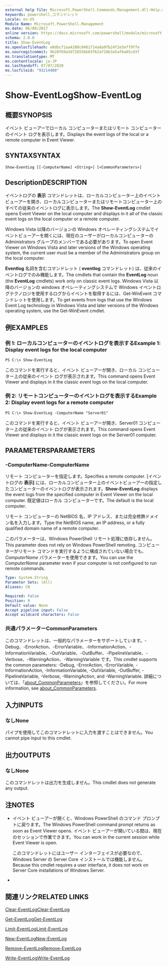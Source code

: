 ```yaml
---
external help file: Microsoft.PowerShell.Commands.Management.dll-Help.xml
keywords: powershell,コマンドレット
Locale: en-US
Module Name: Microsoft.PowerShell.Management
ms.date: 06/09/2017
online version: https://docs.microsoft.com/powershell/module/microsoft.powershell.management/show-eventlog?view=powershell-5.1&WT.mc_id=ps-gethelp
schema: 2.0.0
title: Show-EventLog
ms.openlocfilehash: e8dbcf1aa4280c0481714a8a9fb24f2e5ef79ffe
ms.sourcegitcommit: 9b28fb9a3d72655bb63f62af18b3a5af6a05cd3f
ms.translationtype: MT
ms.contentlocale: ja-JP
ms.lasthandoff: 07/07/2020
ms.locfileid: "93214408"
---
```

# <span data-ttu-id="08e93-103">Show-EventLog</span><span class="sxs-lookup"><span data-stu-id="08e93-103">Show-EventLog</span></span>

## <span data-ttu-id="08e93-104">概要</span><span class="sxs-lookup"><span data-stu-id="08e93-104">SYNOPSIS</span></span>
<span data-ttu-id="08e93-105">イベント ビューアーでローカル コンピューターまたはリモート コンピューターのイベント ログを表示します。</span><span class="sxs-lookup"><span data-stu-id="08e93-105">Displays the event logs of the local or a remote computer in Event Viewer.</span></span>

## <span data-ttu-id="08e93-106">SYNTAX</span><span class="sxs-lookup"><span data-stu-id="08e93-106">SYNTAX</span></span>

```
Show-EventLog [[-ComputerName] <String>] [<CommonParameters>]
```

## <span data-ttu-id="08e93-107">Description</span><span class="sxs-lookup"><span data-stu-id="08e93-107">DESCRIPTION</span></span>
<span data-ttu-id="08e93-108">イベントログの **表示** コマンドレットは、ローカルコンピューター上のイベントビューアーを開き、ローカルコンピューターまたはリモートコンピューター上のすべての従来のイベントログに表示します。</span><span class="sxs-lookup"><span data-stu-id="08e93-108">The **Show-EventLog** cmdlet opens Event Viewer on the local computer and displays in it all of the classic event logs on the local computer or a remote computer.</span></span>

<span data-ttu-id="08e93-109">Windows Vista 以降のバージョンの Windows オペレーティングシステムでイベントビューアーを開くには、現在のユーザーがローカルコンピューターの Administrators グループのメンバーである必要があります。</span><span class="sxs-lookup"><span data-stu-id="08e93-109">To open Event Viewer on Windows Vista and later versions of the Windows operating system, the current user must be a member of the Administrators group on the local computer.</span></span>

<span data-ttu-id="08e93-110">**Eventlog** 名詞を含むコマンドレット ( **eventlog** コマンドレット) は、従来のイベントログでのみ機能します。</span><span class="sxs-lookup"><span data-stu-id="08e93-110">The cmdlets that contain the **EventLog** noun (the **EventLog** cmdlets) work only on classic event logs.</span></span>
<span data-ttu-id="08e93-111">Windows Vista 以降のバージョンの windows オペレーティングシステムで Windows イベントログテクノロジを使用するログからイベントを取得するには、Get-WinEvent コマンドレットを使用します。</span><span class="sxs-lookup"><span data-stu-id="08e93-111">To get events from logs that use the Windows Event Log technology in Windows Vista and later versions of the Windows operating system, use the Get-WinEvent cmdlet.</span></span>

## <span data-ttu-id="08e93-112">例</span><span class="sxs-lookup"><span data-stu-id="08e93-112">EXAMPLES</span></span>

### <span data-ttu-id="08e93-113">例 1: ローカルコンピューターのイベントログを表示する</span><span class="sxs-lookup"><span data-stu-id="08e93-113">Example 1: Display event logs for the local computer</span></span>

```
PS C:\> Show-EventLog
```

<span data-ttu-id="08e93-114">このコマンドを実行すると、イベント ビューアーが開き、ローカル コンピューター上の従来のイベント ログが表示されます。</span><span class="sxs-lookup"><span data-stu-id="08e93-114">This command opens Event Viewer and displays in it the classic event logs on the local computer.</span></span>

### <span data-ttu-id="08e93-115">例 2: リモートコンピューターのイベントログを表示する</span><span class="sxs-lookup"><span data-stu-id="08e93-115">Example 2: Display event logs for a remote computer</span></span>

```
PS C:\> Show-EventLog -ComputerName "Server01"
```

<span data-ttu-id="08e93-116">このコマンドを実行すると、イベント ビューアーが開き、Server01 コンピューター上の従来のイベント ログが表示されます。</span><span class="sxs-lookup"><span data-stu-id="08e93-116">This command opens Event Viewer and displays in it the classic event logs on the Server01 computer.</span></span>

## <span data-ttu-id="08e93-117">PARAMETERS</span><span class="sxs-lookup"><span data-stu-id="08e93-117">PARAMETERS</span></span>

### <span data-ttu-id="08e93-118">-ComputerName</span><span class="sxs-lookup"><span data-stu-id="08e93-118">-ComputerName</span></span>
<span data-ttu-id="08e93-119">リモート コンピューターを指定します。</span><span class="sxs-lookup"><span data-stu-id="08e93-119">Specifies a remote computer.</span></span>
<span data-ttu-id="08e93-120">[イベントログの **表示]** には、ローカルコンピューター上のイベントビューアーの指定したコンピューターのイベントログが表示されます。</span><span class="sxs-lookup"><span data-stu-id="08e93-120">**Show-EventLog** displays the event logs from the specified computer in Event Viewer on the local computer.</span></span>
<span data-ttu-id="08e93-121">既定値はローカル コンピューターです。</span><span class="sxs-lookup"><span data-stu-id="08e93-121">The default is the local computer.</span></span>

<span data-ttu-id="08e93-122">リモート コンピューターの NetBIOS 名、IP アドレス、または完全修飾ドメイン名を入力します。</span><span class="sxs-lookup"><span data-stu-id="08e93-122">Type the NetBIOS name, an IP address, or a fully qualified domain name of a remote computer.</span></span>

<span data-ttu-id="08e93-123">このパラメーターは、Windows PowerShell リモート処理に依存しません。</span><span class="sxs-lookup"><span data-stu-id="08e93-123">This parameter does not rely on Windows PowerShell remoting.</span></span>
<span data-ttu-id="08e93-124">コンピューターがリモート コマンドを実行するように構成されていない場合でも、 *ComputerName* パラメーターを使用できます。</span><span class="sxs-lookup"><span data-stu-id="08e93-124">You can use the *ComputerName* parameter even if your computer is not configured to run remote commands.</span></span>

```yaml
Type: System.String
Parameter Sets: (All)
Aliases: CN

Required: False
Position: 0
Default value: None
Accept pipeline input: False
Accept wildcard characters: False
```

### <span data-ttu-id="08e93-125">共通パラメーター</span><span class="sxs-lookup"><span data-stu-id="08e93-125">CommonParameters</span></span>
<span data-ttu-id="08e93-126">このコマンドレットは、一般的なパラメーターをサポートしています。-Debug、-ErrorAction、-ErrorVariable、-InformationAction、-InformationVariable、-OutVariable、-OutBuffer、-PipelineVariable、-Verbose、-WarningAction、-WarningVariable です。</span><span class="sxs-lookup"><span data-stu-id="08e93-126">This cmdlet supports the common parameters: -Debug, -ErrorAction, -ErrorVariable, -InformationAction, -InformationVariable, -OutVariable, -OutBuffer, -PipelineVariable, -Verbose, -WarningAction, and -WarningVariable.</span></span> <span data-ttu-id="08e93-127">詳細については、「[about_CommonParameters](https://go.microsoft.com/fwlink/?LinkID=113216)」を参照してください。</span><span class="sxs-lookup"><span data-stu-id="08e93-127">For more information, see [about_CommonParameters](https://go.microsoft.com/fwlink/?LinkID=113216).</span></span>

## <span data-ttu-id="08e93-128">入力</span><span class="sxs-lookup"><span data-stu-id="08e93-128">INPUTS</span></span>

### <span data-ttu-id="08e93-129">なし</span><span class="sxs-lookup"><span data-stu-id="08e93-129">None</span></span>
<span data-ttu-id="08e93-130">パイプを使用してこのコマンドレットに入力を渡すことはできません。</span><span class="sxs-lookup"><span data-stu-id="08e93-130">You cannot pipe input to this cmdlet.</span></span>

## <span data-ttu-id="08e93-131">出力</span><span class="sxs-lookup"><span data-stu-id="08e93-131">OUTPUTS</span></span>

### <span data-ttu-id="08e93-132">なし</span><span class="sxs-lookup"><span data-stu-id="08e93-132">None</span></span>
<span data-ttu-id="08e93-133">このコマンドレットは出力を生成しません。</span><span class="sxs-lookup"><span data-stu-id="08e93-133">This cmdlet does not generate any output.</span></span>

## <span data-ttu-id="08e93-134">注</span><span class="sxs-lookup"><span data-stu-id="08e93-134">NOTES</span></span>

* <span data-ttu-id="08e93-135">イベント ビューアーが開くと、Windows PowerShell のコマンド プロンプトに戻ります。</span><span class="sxs-lookup"><span data-stu-id="08e93-135">The Windows PowerShell command prompt returns as soon as Event Viewer opens.</span></span> <span data-ttu-id="08e93-136">イベント ビューアーが開いている間は、現在のセッションで作業できます。</span><span class="sxs-lookup"><span data-stu-id="08e93-136">You can work in the current session while Event Viewer is open.</span></span>

  <span data-ttu-id="08e93-137">このコマンドレットにはユーザー インターフェイスが必要なので、Windows Server の Server Core インストールでは機能しません。</span><span class="sxs-lookup"><span data-stu-id="08e93-137">Because this cmdlet requires a user interface, it does not work on Server Core installations of Windows Server.</span></span>

*

## <span data-ttu-id="08e93-138">関連リンク</span><span class="sxs-lookup"><span data-stu-id="08e93-138">RELATED LINKS</span></span>

[<span data-ttu-id="08e93-139">Clear-EventLog</span><span class="sxs-lookup"><span data-stu-id="08e93-139">Clear-EventLog</span></span>](Clear-EventLog.md)

[<span data-ttu-id="08e93-140">Get-EventLog</span><span class="sxs-lookup"><span data-stu-id="08e93-140">Get-EventLog</span></span>](Get-EventLog.md)

[<span data-ttu-id="08e93-141">Limit-EventLog</span><span class="sxs-lookup"><span data-stu-id="08e93-141">Limit-EventLog</span></span>](Limit-EventLog.md)

[<span data-ttu-id="08e93-142">New-EventLog</span><span class="sxs-lookup"><span data-stu-id="08e93-142">New-EventLog</span></span>](New-EventLog.md)

[<span data-ttu-id="08e93-143">Remove-EventLog</span><span class="sxs-lookup"><span data-stu-id="08e93-143">Remove-EventLog</span></span>](Remove-EventLog.md)

[<span data-ttu-id="08e93-144">Write-EventLog</span><span class="sxs-lookup"><span data-stu-id="08e93-144">Write-EventLog</span></span>](Write-EventLog.md)
